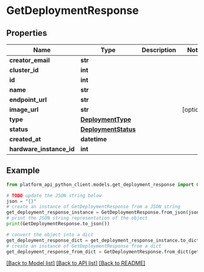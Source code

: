 # GetDeploymentResponse


## Properties

Name | Type | Description | Notes
------------ | ------------- | ------------- | -------------
**creator_email** | **str** |  | 
**cluster_id** | **int** |  | 
**id** | **int** |  | 
**name** | **str** |  | 
**endpoint_url** | **str** |  | 
**image_url** | **str** |  | [optional] 
**type** | [**DeploymentType**](DeploymentType.md) |  | 
**status** | [**DeploymentStatus**](DeploymentStatus.md) |  | 
**created_at** | **datetime** |  | 
**hardware_instance_id** | **int** |  | 

## Example

```python
from platform_api_python_client.models.get_deployment_response import GetDeploymentResponse

# TODO update the JSON string below
json = "{}"
# create an instance of GetDeploymentResponse from a JSON string
get_deployment_response_instance = GetDeploymentResponse.from_json(json)
# print the JSON string representation of the object
print(GetDeploymentResponse.to_json())

# convert the object into a dict
get_deployment_response_dict = get_deployment_response_instance.to_dict()
# create an instance of GetDeploymentResponse from a dict
get_deployment_response_from_dict = GetDeploymentResponse.from_dict(get_deployment_response_dict)
```
[[Back to Model list]](../README.md#documentation-for-models) [[Back to API list]](../README.md#documentation-for-api-endpoints) [[Back to README]](../README.md)


